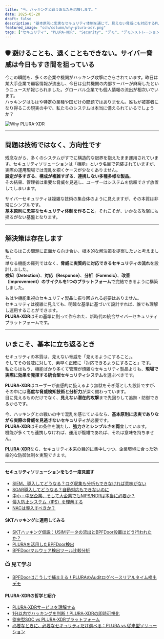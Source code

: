 ```yaml
---
title: "今、ハッキングと戦うあなたを応援します。"
date: 2025-05-20
draft: false
description: "基本原則に忠実なセキュリティ体制を通じて、見えない脅威にも対応するPLURA-XDRの必要性を紹介します。"
featured_image: "cdn/column/why-plura-xdr.png"
tags: ["セキュリティ", "PLURA-XDR", "Security", "デモ", "デモンストレーション", "demo"]
---
```


## 🛡️ 避けることも、退くこともできない。サイバー脅威は今日もすき間を狙っている

今この瞬間も、多くの企業や機関がハッキング攻撃にさらされています。昨日は某大手企業で顧客情報が流出し、今日は公共機関の内部サーバーが麻痺したというニュースが報じられました。グローバル企業でも個人情報の流出が相次いでいます。  
ハッキングはもはや特定の業種や国だけの問題ではありません。誰もが被害者になり得るこの現実の中で、私たちのシステムは本当に備えられているでしょうか？

<!--more-->
![Why PLURA-XDR](https://blog.plura.io/cdn/column/why-plura-xdr.png)

---

## 問題は技術ではなく、方向性です

残念ながら、多くのシステムがすでに構造的な限界を抱えたまま運用されています。セキュリティソリューションは「機能」という名目で包装されていますが、実際の運用現場では混乱を招くケースが少なくありません。  
**設定が多すぎる**、**構成が複雑すぎる**、**連携しない多種多様な製品**。  
その結果、管理者は重要な脅威を見逃し、ユーザーはシステムを信頼できず放置してしまいます。

サイバーセキュリティは複雑な技術の集合体のように見えますが、その本質は非常にシンプルです。  
**基本原則に忠実なセキュリティ体制を作ること**。それこそが、いかなる攻撃にも揺るがない基盤となります。

---

## 解決策は存在します

私たちはこの問題に正面から向き合い、根本的な解決策を提案したいと考えました。  
単なる機能の羅列ではなく、**脅威に実質的に対応できるセキュリティの流れ**を設計しました。  
**検知（Detection）**、**対応（Response）**、**分析（Forensic）**、**改善（Improvement）**のサイクルを**1つのプラットフォーム**で完結できるように構築しました。

もはや機能重視のセキュリティ製品に振り回される必要はありません。  
セキュリティは複雑に見えても、明確な基準に基づいて設計すれば、誰でも理解し運用することができます。  
**PLURA-XDR**はその基準に則って作られた、新時代の統合サイバーセキュリティプラットフォームです。

---

## いまこそ、基本に立ち返るとき

セキュリティの本質は、見えない脅威を「見えるようにすること」。  
そしてその脅威に対して、素早く正確に「対応できるようにすること」です。  
私たちはもう、機能ばかり多くて管理が煩雑なセキュリティ製品よりも、**現場で実際に効果を発揮する統合型セキュリティシステム**を選ぶべきです。

**PLURA-XDR**はユーザーが直感的に扱えるよう無駄をそぎ落とした設計ですが、  
その中には**高度な脅威検知技術と分析力**が深く備わっています。  
目に見えるものだけでなく、**見えない潜在的攻撃**まで先回りして追跡・防御できるからです。

今、ハッキングとの戦いの中で混乱を感じているなら、**基本原則に忠実でありながら実際の脅威を見逃さないセキュリティ**が必要です。  
**PLURA-XDR**はその条件を満たし、**強力さとシンプルさを両立**しています。  
機能が多くても連携しなければ、運用が複雑であれば、それは意味を持ちません。

[**PLURA-XDR**](https://www.plura.io)なら、セキュリティ本来の目的に集中しつつ、企業環境に合った効率的な防御体制を実現できます。

---

#### セキュリティソリューションをもう一度見直す

- [SIEM、導入してどうなる？ログ収集も分析もできなければ意味がない](https://blog.plura.io/ja/column/why_siem_always_fails/)
- [SOAR導入してどうなる？自動対応もできないのに](https://blog.plura.io/ja/column/why_soar_always_fails/)
- [中小・中堅企業、そして大企業でもNIPS/NDRは本当に必要か？](https://blog.plura.io/ja/column/ips_ndr_needed/)
- [侵入防止システム（IPS）を理解する](https://blog.plura.io/ja/column/ips_understanding/)
- [NACは導入すべきか？](https://blog.plura.io/ja/tech/nac_evaluation/)

#### SKTハッキングに適用してみる

- [SKTハッキング仮説：USIMデータの流出とBPFDoor設置はどう行われたか？](https://blog.plura.io/ja/column/skt-hacking-hypothesis/)
- [PLURAを活用したBPFDoor検出](https://blog.plura.io/ja/respond/bpfdoor_with_plura/)
- [BPFDoorマルウェア検出ツール比較分析](https://blog.plura.io/ja/column/bpfdoor_detection_tools/)

### 📺 見て学ぶ
- [BPFDoorはこうして捕まえる！PLURAのAuditログベースリアルタイム検出デモ](https://youtu.be/Rkz7vNAM0ZY)

#### PLURA-XDRの哲学と紹介

- [PLURA-XDRサービスを理解する](https://w.plura.io/philosophy/ja/)
- [1分以内でハッキングを判断！PLURA-XDRの即時可視化](https://blog.plura.io/ja/respond/1-minute-detection/)
- [従来型SOC vs PLURA-XDRプラットフォーム](https://blog.plura.io/ja/column/traditional_soc_vs_plura_xdr/)
- [必要なときに、必要なセキュリティだけ選べる：PLURA vs 従来型ソリューション](https://blog.plura.io/ja/column/plura_vs_traditional_security/)
